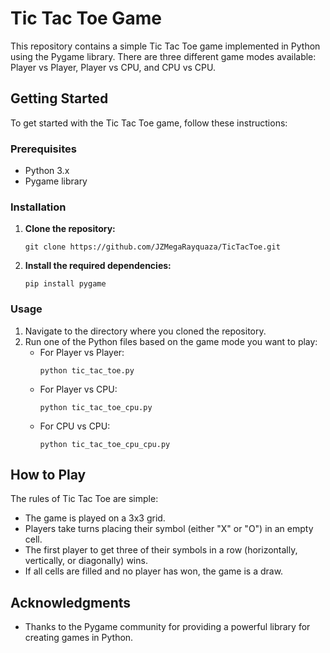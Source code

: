 # Tic Tac Toe Game

This repository contains a simple Tic Tac Toe game implemented in Python using the Pygame library. There are three different game modes available: Player vs Player, Player vs CPU, and CPU vs CPU.

## Getting Started

To get started with the Tic Tac Toe game, follow these instructions:

### Prerequisites

- Python 3.x
- Pygame library

### Installation

1. **Clone the repository:** 
    ```
    git clone https://github.com/JZMegaRayquaza/TicTacToe.git
    ```

2. **Install the required dependencies:** 
    ```
    pip install pygame
    ```

### Usage

1. Navigate to the directory where you cloned the repository.
2. Run one of the Python files based on the game mode you want to play:
   - For Player vs Player: 
     ```
     python tic_tac_toe.py
     ```
   - For Player vs CPU: 
     ```
     python tic_tac_toe_cpu.py
     ```
   - For CPU vs CPU: 
     ```
     python tic_tac_toe_cpu_cpu.py
     ```

## How to Play

The rules of Tic Tac Toe are simple:
- The game is played on a 3x3 grid.
- Players take turns placing their symbol (either "X" or "O") in an empty cell.
- The first player to get three of their symbols in a row (horizontally, vertically, or diagonally) wins.
- If all cells are filled and no player has won, the game is a draw.

## Acknowledgments

- Thanks to the Pygame community for providing a powerful library for creating games in Python.
